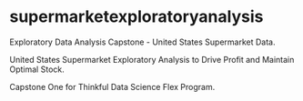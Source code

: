 # supermarketexploratoryanalysis
Exploratory Data Analysis Capstone - United States Supermarket Data.

United States Supermarket Exploratory Analysis to Drive Profit and Maintain Optimal Stock.

Capstone One for Thinkful Data Science Flex Program.
